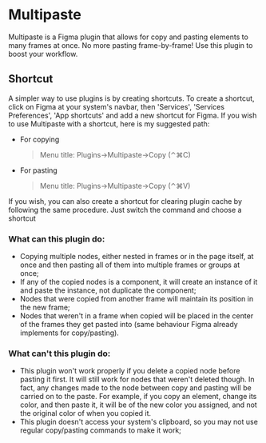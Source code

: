 # Multipaste

Multipaste is a Figma plugin that allows for copy and pasting elements to many frames at once. No more pasting frame-by-frame! Use this plugin to boost your workflow.

## Shortcut
A simpler way to use plugins is by creating shortcuts. To create a shortcut, click on Figma at your system's navbar, then 'Services', 'Services Preferences', 'App shortcuts' and add a new shortcut for Figma. If you wish to use Multipaste with a shortcut, here is my suggested path:

 - For copying
	 >Menu title: Plugins->Multipaste->Copy (⌃⌘C)
	 
 - For pasting
	 >Menu title: Plugins->Multipaste->Copy (⌃⌘V)

If you wish, you can also create a shortcut for clearing plugin cache by following the same procedure. Just switch the command and choose a shortcut


### What can this plugin do:
- Copying multiple nodes, either nested in frames or in the page itself, at once and then pasting all of them into multiple frames or groups at once;
- If any of the copied nodes is a component, it will create an instance of it and paste the instance, not duplicate the component;
- Nodes that were copied from another frame will maintain its position in the new frame;
- Nodes that weren't in a frame when copied will be placed in the center of the frames they get pasted into (same behaviour Figma already implements for copy/pasting).


### What can't this plugin do:
- This plugin won't work properly if you delete a copied node before pasting it first. It will still work for nodes that weren't deleted though. In fact, any changes made to the node between copy and pasting will be carried on to the paste. For example, if you copy an element, change its color, and then paste it, it will be of the new color you assigned, and not the original color of when you copied it.
- This plugin doesn't access your system's clipboard, so you may not use regular copy/pasting commands to make it work;